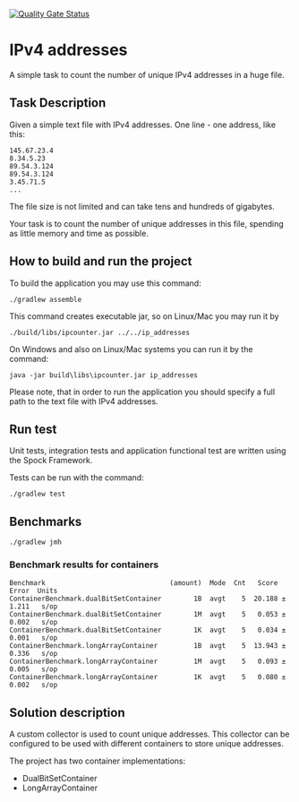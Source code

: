 [![Quality Gate Status](https://sonarcloud.io/api/project_badges/measure?project=rabestro_codereview-task1-ip-addresses&metric=alert_status)](https://sonarcloud.io/summary/new_code?id=rabestro_codereview-task1-ip-addresses)

# IPv4 addresses

A simple task to count the number of unique IPv4 addresses in a huge file.

## Task Description

Given a simple text file with IPv4 addresses. One line - one address, like this:
```
145.67.23.4
8.34.5.23
89.54.3.124
89.54.3.124
3.45.71.5
...
```
The file size is not limited and can take tens and hundreds of gigabytes.

Your task is to count the number of unique addresses in this file, spending as little memory and time as possible.

## How to build and run the project

To build the application you may use this command:

```shell
./gradlew assemble
```

This command creates executable jar, so on Linux/Mac you may run it by

```shell
./build/libs/ipcounter.jar ../../ip_addresses
```

On Windows and also on Linux/Mac systems you can run it by the command:

```shell
java -jar build\libs\ipcounter.jar ip_addresses
```

Please note, that in order to run the application you should specify a full path to the text file with IPv4 addresses. 

## Run test

Unit tests, integration tests and application functional test are written using the Spock Framework.

Tests can be run with the command: 
```shell
./gradlew test
```

## Benchmarks

```shell
./gradlew jmh
```

### Benchmark results for containers

```text
Benchmark                               (amount)  Mode  Cnt   Score   Error  Units
ContainerBenchmark.dualBitSetContainer        1B  avgt    5  20.188 ± 1.211   s/op
ContainerBenchmark.dualBitSetContainer        1M  avgt    5   0.053 ± 0.002   s/op
ContainerBenchmark.dualBitSetContainer        1K  avgt    5   0.034 ± 0.001   s/op
ContainerBenchmark.longArrayContainer         1B  avgt    5  13.943 ± 0.336   s/op
ContainerBenchmark.longArrayContainer         1M  avgt    5   0.093 ± 0.005   s/op
ContainerBenchmark.longArrayContainer         1K  avgt    5   0.080 ± 0.002   s/op
```

## Solution description

A custom collector is used to count unique addresses. This collector can be configured to be used with different containers to store unique addresses.

The project has two container implementations:
- DualBitSetContainer
- LongArrayContainer
